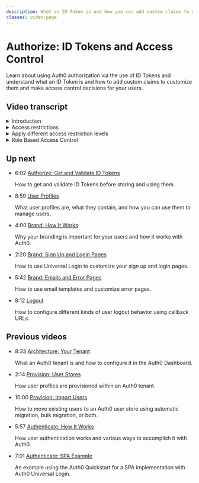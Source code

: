 ```yaml
---
description: What an ID Token is and how you can add custom claims to make access control decisions for your users.
classes: video-page
---
```

# Authorize: ID Tokens and Access Control

Learn about using Auth0 authorization via the use of ID Tokens and understand what an ID Token is and how to add custom claims to customize them and make access control decisions for your users.

<div class="video-wrapper" data-video="0yh740dll2"></div>

## Video transcript

<details>
  <summary>Introduction</summary>

  In this video, you will see how to use custom ID Token claims to support specific authorization requirements in your application. 

  As a refresher, if you’ve just seen the Authentication video, then you know that it’s important to correctly distinguish between Authentication, Authorization, and Access Control. Your Auth0 tenant is your Authorization Server and responsible for Authentication and some or all of Authorization, and sometimes some coarse-grained access control. In contrast, your application or API is responsible for most Access Control because most access control is contextual and too fine-grained for a central service to manage effectively.
</details>

<details>
  <summary>Access restrictions</summary>

  Auth0 allows you to apply coarse-grained access restrictions to certain applications or APIs using Rule extensibility or provide authorization information to an application through custom claims. For example: 

  * You can return an `UnauthorizedError` from a Rule, allowing Auth0 to provide coarse-grained denial of access to an application if the user doesn’t have the right claim or claims in their user profile metadata.
  * You can return an `UnauthorizedError` from a Rule, allowing Auth0 to provide coarse-grained denial of access to an API if a call is coming from a restricted application or location. 
  * You can add additional or custom claims to an OIDC-compliant ID Token via  Auth0 Rule extensibility. That information will appear in the body or payload of the returned ID Token and can be used by your application, in combination with application specific data, for fine-grained access control. 
</details>

<details>
  <summary>Apply different access restriction levels</summary>

  We’ll talk about API level integration in a future video, but for now, we’ll concentrate on how Auth0 can be leveraged to provide for both coarse-grained and fine-grained application-level authorization.

  First, you should decide if you require coarse-grained or fine-grained control. With coarse-grained control, you can use Auth0 extensibility to prevent allocation of an ID Token, thus denying access to the application overall. If you require fine-grained control, then you will need to decide what information your application requires in order to make access control decisions (for example the user may have a role associated with them or specific permissions associated with their profile). In this case, you can use Auth0 extensibility to add this information as custom claims to an ID Token, which can then be verified and used by the application, in combination with application specific data, to apply any access control restrictions. We recommend that you add this information to the user profile metadata, that way you don’t have to call an external API to fetch the information which could negatively impact the performance and scalability of the login sequence. 

</details>

<details>
  <summary>Role Based Access Control</summary>

  Additionally, Auth0 has out-of-box support for Role Based Access Control or RBAC. RBAC refers to assigning permissions to users based on their role within an organization. Use RBAC for simpler, fine-grained access control that is often less prone to error.

  Be wary of adding too fine-grained detail to the user profile. Application specific access control data should live with the application, and not in the user profile. Trying to put all access control information in the user profile can quickly grow into a complicated system to maintain. Limit the authorization information stored against the user to apply to attributes about the user themselves, but not about individual items they can access. For example: if a user has access to a document repository, you could store the fact that the user is an administrator of the document repository application in the user’s app_metadata, but you wouldn’t want to store the specific documents the user has access to.

  In the next video, we'll dig into some of the details on how authorization works with Auth0.

</details>

## Up next

<ul class="up-next">

  <li>
    <span class="video-time"><i class="icon icon-budicon-494"></i>6:02</span>
    <i class="video-icon icon icon-budicon-676"></i>
    <a href="/videos/get-started/05_02-authorize-get-validate-id-tokens">Authorize: Get and Validate ID Tokens</a>
    <p>How to get and validate ID Tokens before storing and using them. </p>
  </li>

  <li>
    <span class="video-time"><i class="icon icon-budicon-494"></i>8:59</span>
    <i class="video-icon icon icon-budicon-676"></i>
    <a href="/videos/get-started/06-user-profiles">User Profiles</a>
    <p>What user profiles are, what they contain, and how you can use them to manage users. </p>
  </li>

  <li>
    <span class="video-time"><i class="icon icon-budicon-494"></i>4:00</span>
    <i class="video-icon icon icon-budicon-676"></i>
    <a href="/videos/get-started/07_01-brand-how-it-works">Brand: How It Works</a>
    <p>Why your branding is important for your users and how it works with Auth0. </p>
  </li>

  <li>
    <span class="video-time"><i class="icon icon-budicon-494"></i>2:20</span>
    <i class="video-icon icon icon-budicon-676"></i>
    <a href="/videos/get-started/07_02-brand-signup-login-pages">Brand: Sign Up and Login Pages</a>
    <p>How to use Universal Login to customize your sign up and login pages. </p>
  </li>

  <li>
    <span class="video-time"><i class="icon icon-budicon-494"></i>5:42</span>
    <i class="video-icon icon icon-budicon-676"></i>
    <a href="/videos/get-started/08-brand-emails-error-pages">Brand: Emails and Error Pages</a>
    <p>How to use email templates and customize error pages. </p>
  </li>

  <li>
    <span class="video-time"><i class="icon icon-budicon-494"></i>8:12</span>
    <i class="video-icon icon icon-budicon-676"></i>
    <a href="/videos/get-started/10-logout">Logout</a>
    <p>How to configure different kinds of user logout behavior using callback URLs. </p>
  </li>

</ul>

## Previous videos

<ul class="up-next">

  <li>
    <span class="video-time"><i class="icon icon-budicon-494"></i>8:33</span>
    <i class="video-icon icon icon-budicon-676"></i>
    <a href="/videos/get-started/01-architecture-your-tenant">Architecture: Your Tenant</a>
    <p>What an Auth0 tenant is and how to configure it in the Auth0 Dashboard.</p>
  </li>

  <li>
    <span class="video-time"><i class="icon icon-budicon-494"></i>2:14</span>
    <i class="video-icon icon icon-budicon-676"></i>
    <a href="/videos/get-started/02-provision-user-stores">Provision: User Stores</a>
    <p>How user profiles are provisioned within an Auth0 tenant.</p>
  </li>

  <li>
    <span class="video-time"><i class="icon icon-budicon-494"></i>10:00</span>
    <i class="video-icon icon icon-budicon-676"></i>
    <a href="/videos/get-started/03-provision-import-users">Provision: Import Users</a>
    <p>How to move existing users to an Auth0 user store using automatic migration, bulk migration, or both.</p>
  </li>

  <li>
    <span class="video-time"><i class="icon icon-budicon-494"></i>5:57</span>
    <i class="video-icon icon icon-budicon-676"></i>
    <a href="/videos/get-started/04_01-authenticate-how-it-works">Authenticate: How It Works</a>
    <p>How user authentication works and various ways to accomplish it with Auth0.</p>
  </li>

  <li>
    <span class="video-time"><i class="icon icon-budicon-494"></i>7:01</span>
    <i class="video-icon icon icon-budicon-676"></i>
    <a href="/videos/get-started/04_02-authenticate-spa-example">Authenticate: SPA Example</a>
    <p>An example using the Auth0 Quickstart for a SPA implementation with Auth0 Universal Login. </p>
  </li>

</ul>


